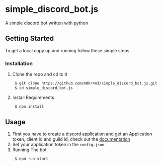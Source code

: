 # simple_discord_bot.js
A simple discord bot written with python

## Getting Started

To get a local copy up and running follow these simple steps.

### Installation

1. Clone the repo and cd to it
   ```sh
    $ git clone https://github.com/m0kr4n3/simple_discord_bot.js.git
    $ cd simple_discord_bot.js
   ```
2. Install Requirements
   ```sh
    $ npm install
   ```


## Usage

1. First you have to create a discord application and get an Application token, client id and guild id, check out the [documentation](https://discordjs.guide/#before-you-begin)
2. Set your application token in the `config.json`
3. Running The bot
   ```sh
    $ npm run start
   ```
